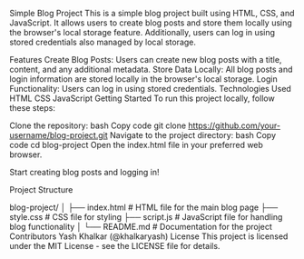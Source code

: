 Simple Blog Project
This is a simple blog project built using HTML, CSS, and JavaScript. It allows users to create blog posts and store them locally using the browser's local storage feature. Additionally, users can log in using stored credentials also managed by local storage.

Features
Create Blog Posts: Users can create new blog posts with a title, content, and any additional metadata.
Store Data Locally: All blog posts and login information are stored locally in the browser's local storage.
Login Functionality: Users can log in using stored credentials.
Technologies Used
HTML
CSS
JavaScript
Getting Started
To run this project locally, follow these steps:

Clone the repository:
bash
Copy code
git clone https://github.com/your-username/blog-project.git
Navigate to the project directory:
bash
Copy code
cd blog-project
Open the index.html file in your preferred web browser.

Start creating blog posts and logging in!

Project Structure

blog-project/
│
├── index.html        # HTML file for the main blog page
├── style.css         # CSS file for styling
├── script.js         # JavaScript file for handling blog functionality
│
└── README.md         # Documentation for the project
Contributors
Yash Khalkar (@khalkaryash)
License
This project is licensed under the MIT License - see the LICENSE file for details.
